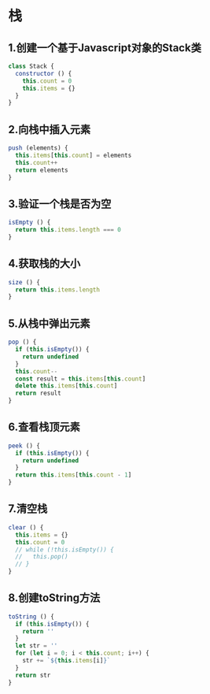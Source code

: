 <!--
 * @Author: fxpby
 * @Date: 2020-09-07 15:08:14
 * @LastEditTime: 2020-09-07 15:32:17
 * @LastEditors: fxpby
 * @Description: 
-->
# 栈

## 1.创建一个基于Javascript对象的Stack类

``` javascript
class Stack {
  constructor () {
    this.count = 0
    this.items = {}
  }
}
```

## 2.向栈中插入元素

``` javascript
push (elements) {
  this.items[this.count] = elements
  this.count++
  return elements
}
```

## 3.验证一个栈是否为空

``` javascript
isEmpty () {
  return this.items.length === 0
}
```

## 4.获取栈的大小

``` javascript
size () {
  return this.items.length
}
```

## 5.从栈中弹出元素

``` javascript
pop () {
  if (this.isEmpty()) {
    return undefined
  }
  this.count--
  const result = this.items[this.count]
  delete this.items[this.count]
  return result
}
```

## 6.查看栈顶元素

``` javascript
peek () {
  if (this.isEmpty()) {
    return undefined
  }
  return this.items[this.count - 1]
}
```

## 7.清空栈

```javascript
clear () {
  this.items = {}
  this.count = 0
  // while (!this.isEmpty()) {
  //   this.pop()
  // }
}
```

## 8.创建toString方法

```javascript
toString () {
  if (this.isEmpty()) {
    return ''
  }
  let str = ''
  for (let i = 0; i < this.count; i++) {
    str += `${this.items[i]}`
  }
  return str
}
```

